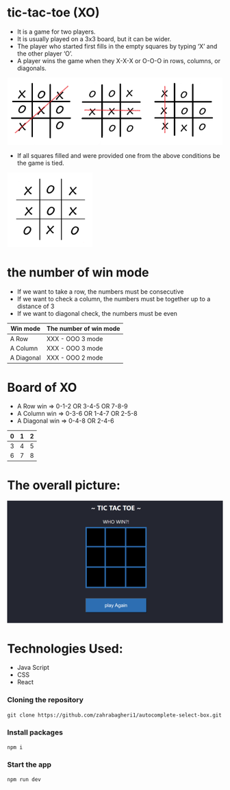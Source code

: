 # tic-tac-toe (XO)

- It is a game for two players.
- It is usually played on a 3x3 board, but it can be wider.
- The player who started first fills in the empty squares by typing ‘X’ and the other player ‘O’.
- A player wins the game when they X-X-X or O-O-O in rows, columns, or diagonals.

![alt text](./src/Assets/imgs/XO.png)

- If all squares filled and were provided one from the above conditions be the game is tied.

![alt text](./src/Assets/imgs/XOTIED.png)

# the number of win mode

- If we want to take a row, the numbers must be consecutive
- If we want to check a column, the numbers must be together up to a distance of 3
- If we want to diagonal check, the numbers must be even

| Win mode   | The number of win mode |
| ---------- | ---------------------- |
| A Row      | XXX - OOO 3 mode       |
| A Column   | XXX - OOO 3 mode       |
| A Diagonal | XXX - OOO 2 mode       |

# Board of XO 
- A Row win => 0-1-2 OR 3-4-5 OR 7-8-9
- A Column win => 0-3-6 OR 1-4-7 OR 2-5-8
- A Diagonal win => 0-4-8 OR 2-4-6

| 0 | 1 | 2 |
| - | - | - |
| 3 | 4 | 5 |
| 6 | 7 | 8 |


# The overall picture:

![alt text](./src/Assets/imgs/image.png)

# Technologies Used:

- Java Script
- CSS
- React

### Cloning the repository

```shell
git clone https://github.com/zahrabagheri1/autocomplete-select-box.git
```

### Install packages

```shell
npm i
```

### Start the app

```shell
npm run dev
```